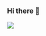 ### Hi there 👋

<!--
**SaloniJain24/SaloniJain24** is a ✨ _special_ ✨ repository because its `README.md` (this file) appears on your GitHub profile.

Here are some ideas to get you started:

- 🔭 I’m currently working on Frontend Development
- 🌱 I’m currently learning DSA and web development
- 👯 I’m looking to collaborate on Data Structures and Algorithms and frontend dev projects
- 🤔 I’m looking for help with  Data Structures and Algorithms
- 💬 Ask me about ...
- 📫 How to reach me: ...
- 😄 Pronouns: ...
- ⚡ Fun fact: ...
-->

<img src="https://github-readme-stats.vercel.app/api?username=SaloniJain24&&show_icons=true&title_color=fffff&icon_color=bb2ac&text_color=daf7dc&bg_color=151515">
